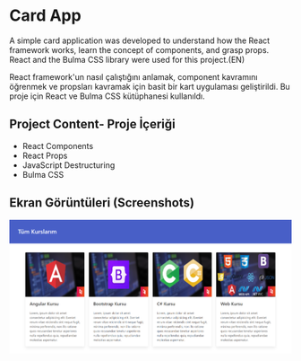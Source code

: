 # Card App

A simple card application was developed to understand how the React framework works, learn the concept of components, and grasp props. React and the Bulma CSS library were used for this project.(EN)

React framework'un nasıl çalıştığını anlamak, component kavramını öğrenmek ve propsları kavramak için basit bir kart uygulaması geliştirildi. Bu proje için React ve Bulma CSS kütüphanesi kullanıldı.

## Project Content- Proje İçeriği 

- React Components
- React Props
- JavaScript Destructuring
- Bulma CSS


## Ekran Görüntüleri (Screenshots)

<img src="ProjectSS/reactss.png" width="auto">
  
